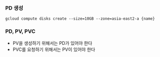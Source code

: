 ### PD 생성
~~~
gcloud compute disks create --size=10GB --zone=asia-east2-a {name}
~~~

### PD, PV, PVC
- PV을 생성하기 위해서는 PD가 있어야 한다
- PVC를 요청하기 위해서는 PV이 있어야 한다